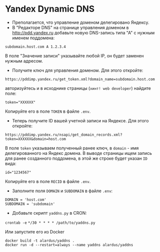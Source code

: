 # Yandex Dynamic DNS

- Преполагается, что управление доменом делегировано Яндексу.
- В "Редакторе DNS" на странице управления доменом в http://pdd.yandex.ru добавьте новую DNS-запись типа "А" с нужным именем поддомена:

`subdomain.host.com A 1.2.3.4`

В поле "Значение записи" указывайте любой IP, он будет заменен нужным адресом.

- Получите ключ для управления доменом. Для этого откройте:

`https://pddimp.yandex.ru/get_token.xml?domain_name=subdomain.host.com`

авторизуйтесь и в исходнике страницы (`хинт! web developer`) найдите поле:

`token="XXXXXX"`

Копируйте его в поле `TOKEN` в файле `.env`.

- Теперь получите ID вашей учетной записи на Яндексе. Для этого откройте:

`https://pddimp.yandex.ru/nsapi/get_domain_records.xml?token=XXXXXX&domain=host.com`

В поле `token` указываем полученный ранее ключ, в `domain` - имя делегированного на Яндекс домена. В выводе страницы ищем запись для ранее созданного поддомена, в этой же строке будет указан `ID` вида:

`id="1234567"`

Копируйте его в поле `RECID` в файле `.env`.

- Заполните поля `DOMAIN` и `SUBDOMAIN` в файле `.env`:

```
DOMAIN = 'host.com'
SUBDOMAIN = 'subdomain'
```

- Добавьте скрипт `yaddns.py` в CRON:

`crontab -e`
`*/30 * * * * /path/to/yaddns.py`

Или запустите его из Docker

```
docker build -t alardus/yaddns .
docker run -d --restart=always --name yaddns alardus/yaddns
```
